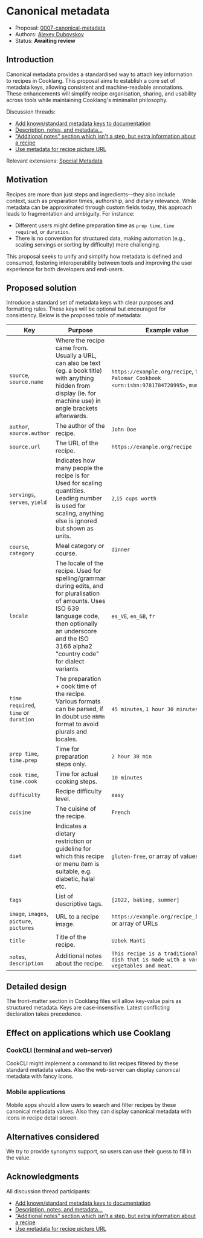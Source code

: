 # Canonical metadata

* Proposal: [0007-canonical-metadata](0007-canonical-metadata.md)
* Authors: [Alexey Dubovskoy](https://github.com/dubadub)
* Status: **Awaiting review**

## Introduction

Canonical metadata provides a standardised way to attach key information to recipes in Cooklang. This proposal aims to establish a core set of metadata keys, allowing consistent and machine-readable annotations. These enhancements will simplify recipe organisation, sharing, and usability across tools while maintaining Cooklang's minimalist philosophy.

Discussion threads:
- [Add known/standard metadata keys to documentation](https://github.com/cooklang/spec/discussions/101)
- [Description, notes, and metadata...](https://github.com/cooklang/spec/discussions/46)
- ["Additional notes" section which isn't a step, but extra information about a recipe](https://github.com/cooklang/spec/discussions/81)
- [Use metadata for recipe picture URL](https://github.com/cooklang/spec/discussions/64)

Relevant extensions: [Special Metadata](https://github.com/cooklang/cooklang-rs/blob/main/extensions.md#special-metadata)

## Motivation

Recipes are more than just steps and ingredients—they also include context, such as preparation times, authorship, and dietary relevance. While metadata can be approximated through custom fields today, this approach leads to fragmentation and ambiguity. For instance:
- Different users might define preparation time as `prep time`, `time required`, or `duration`.
- There is no convention for structured data, making automation (e.g., scaling servings or sorting by difficulty) more challenging.

This proposal seeks to unify and simplify how metadata is defined and consumed, fostering interoperability between tools and improving the user experience for both developers and end-users.

## Proposed solution

Introduce a standard set of metadata keys with clear purposes and formatting rules. These keys will be optional but encouraged for consistency. Below is the proposed table of metadata:

| Key | Purpose | Example value |
| --- | --- | --- |
| `source`, `source.name` | Where the recipe came from. Usually a URL, can also be text (eg. a book title) with anything hidden from display (ie. for machine use) in angle brackets afterwards. | `https://example.org/recipe`, `The Palomar Cookbook <urn:isbn:9781784720995>`, `mums` |
| `author`, `source.author` | The author of the recipe. | `John Doe` |
| `source.url`|The URL of the recipe.|`https://example.org/recipe`|
| `servings`, `serves`, `yield` | Indicates how many people the recipe is for Used for scaling quantities. Leading number is used for scaling, anything else is ignored but shown as units. | `2`,`15 cups worth` |
| `course`, `category` | Meal category or course. | `dinner` |
| `locale` | The locale of the recipe. Used for spelling/grammar during edits, and for pluralisation of amounts. Uses ISO 639 language code, then optionally an underscore and the ISO 3166 alpha2 "country code" for dialect variants | `es_VE`, `en_GB`, `fr`  |
| `time required`, `time` or `duration` | The preparation + cook time of the recipe. Various formats can be parsed, if in doubt use `HhMm` format to avoid plurals and locales. | `45 minutes`, `1 hour 30 minutes`,`1h30m` |
| `prep time`, `time.prep`|Time for preparation steps only.|`2 hour 30 min`|
| `cook time`, `time.cook`|Time for actual cooking steps.|`10 minutes`|
| `difficulty`|Recipe difficulty level.|`easy`|
| `cuisine`|The cuisine of the recipe.|`French`|
| `diet`|Indicates a dietary restriction or guideline for which this recipe or menu item is suitable, e.g. diabetic, halal etc.|`gluten-free`, or array of values|
| `tags`|List of descriptive tags.|`[2022, baking, summer]`|
| `image`, `images`, `picture`, `pictures`|URL to a recipe image.|`https://example.org/recipe_image.jpg` or array of URLs|
| `title`|Title of the recipe.|`Uzbek Manti`|
| `notes`, `description`|Additional notes about the recipe.|`This recipe is a traditional Uzbek dish that is made with a variety of vegetables and meat.`|

## Detailed design

The front-matter section in Cooklang files will allow key-value pairs as structured metadata. Keys are case-insensitive. Latest conflicting declaration takes precedence.

## Effect on applications which use Cooklang

### CookCLI (terminal and web-server)

CookCLI might implement a command to list recipes filtered by these standard metadata values. Also the web-server can display canonical metadata with fancy icons.

### Mobile applications

Mobile apps should allow users to search and filter recipes by these canonical metadata values. Also they can display canonical metadata with icons in recipe detail screen.

## Alternatives considered

We try to provide synonyms support, so users can use their guess to fill in the value.

## Acknowledgments

All discussion thread participants:
- [Add known/standard metadata keys to documentation](https://github.com/cooklang/spec/discussions/101)
- [Description, notes, and metadata...](https://github.com/cooklang/spec/discussions/46)
- ["Additional notes" section which isn't a step, but extra information about a recipe](https://github.com/cooklang/spec/discussions/81)
- [Use metadata for recipe picture URL](https://github.com/cooklang/spec/discussions/64)
